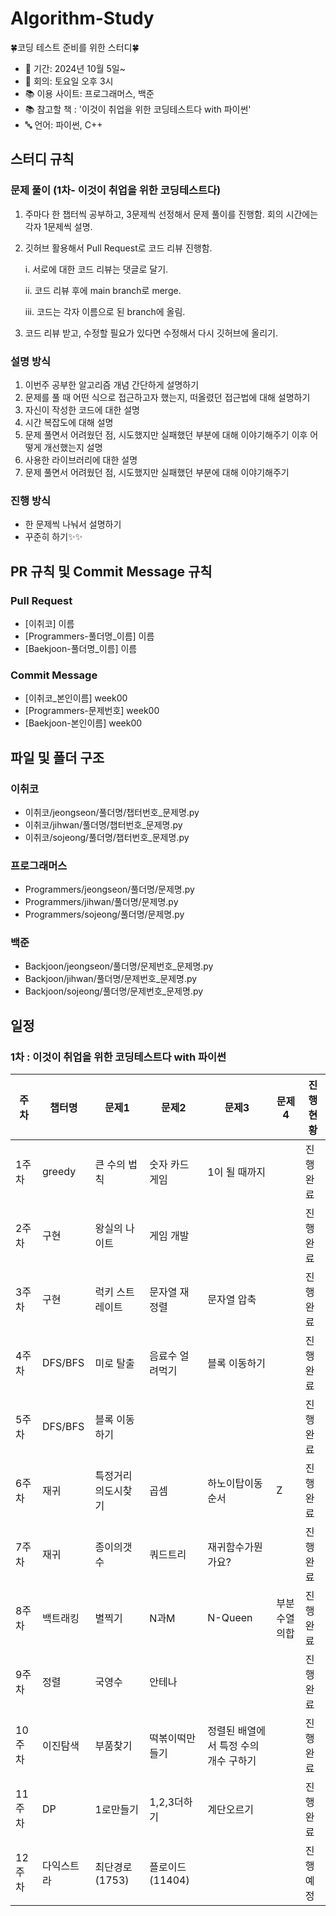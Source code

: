 # Algorithm-Study

🍀코딩 테스트 준비를 위한 스터디🍀

- 📅 기간: 2024년 10월 5일~
- 📌 회의: 토요일 오후 3시
- 📚 이용 사이트: 프로그래머스, 백준
- 📚 참고할 책 : '이것이 취업을 위한 코딩테스트다 with 파이썬'
- 🔤 언어: 파이썬, C++

## 스터디 규칙

### 문제 풀이 (1차- 이것이 취업을 위한 코딩테스트다)

1. 주마다 한 챕터씩 공부하고, 3문제씩 선정해서 문제 풀이를 진행함. 회의 시간에는 각자 1문제씩 설명.
2. 깃허브 활용해서 Pull Request로 코드 리뷰 진행함.

   i. 서로에 대한 코드 리뷰는 댓글로 달기.

   ii. 코드 리뷰 후에 main branch로 merge.
   
   iii. 코드는 각자 이름으로 된 branch에 올림.
3. 코드 리뷰 받고, 수정할 필요가 있다면 수정해서 다시 깃허브에 올리기.

### 설명 방식

1. 이번주 공부한 알고리즘 개념 간단하게 설명하기
2. 문제를 풀 때 어떤 식으로 접근하고자 했는지, 떠올렸던 접근법에 대해 설명하기
3. 자신이 작성한 코드에 대한 설명
4. 시간 복잡도에 대해 설명
5. 문제 풀면서 어려웠던 점, 시도했지만 실패했던 부분에 대해 이야기해주기 이후 어떻게 개선했는지 설명
6. 사용한 라이브러리에 대한 설명
7. 문제 풀면서 어려웠던 점, 시도했지만 실패했던 부분에 대해 이야기해주기

### 진행 방식
- 한 문제씩 나눠서 설명하기 
- 꾸준히 하기✨✨

## PR 규칙 및 Commit Message 규칙

### Pull Request

- [이취코] 이름
- [Programmers-풀더명_이름] 이름
- [Baekjoon-풀더명_이름] 이름

### Commit Message

- [이취코_본인이름] week00
- [Programmers-문제번호] week00
- [Baekjoon-본인이름] week00

## 파일 및 폴더 구조

### 이취코

- 이취코/jeongseon/풀더명/챕터번호_문제명.py
- 이취코/jihwan/풀더명/챕터번호_문제명.py
- 이취코/sojeong/풀더명/챕터번호_문제명.py

### 프로그래머스

- Programmers/jeongseon/풀더명/문제명.py
- Programmers/jihwan/풀더명/문제명.py
- Programmers/sojeong/풀더명/문제명.py

### 백준
- Backjoon/jeongseon/풀더명/문제번호_문제명.py
- Backjoon/jihwan/풀더명/문제번호_문제명.py
- Backjoon/sojeong/풀더명/문제번호_문제명.py

## 일정

### 1차 : 이것이 취업을 위한 코딩테스트다 with 파이썬

|주차|챕터명|문제1|문제2|문제3|문제4|진행현황
|---|------|---|---|---|----|----|
|1주차|greedy|큰 수의 법칙|숫자 카드 게임|1이 될 때까지|    |진행완료|
|2주차|구현|왕실의 나이트|게임 개발|      |      |진행완료|
|3주차|구현|럭키 스트레이트|문자열 재정렬|문자열 압축|      |진행완료|
|4주차|DFS/BFS|미로 탈출|음료수 얼려먹기|블록 이동하기|      |진행완료|
|5주차|DFS/BFS|블록 이동하기|      |       |      |진행완료|
|6주차|재귀|특정거리의도시찾기|곱셈|하노이탑이동순서|Z|진행완료|
|7주차|재귀|종이의갯수|쿼드트리|재귀함수가뭔가요?|      |진행완료|
|8주차|백트래킹|별찍기|N과M|N-Queen|부분수열의합|진행완료|
|9주차|정렬|국영수|안테나| | |진행완료|
|10주차|이진탐색|부품찾기|떡볶이떡만들기|정렬된 배열에서 특정 수의 개수 구하기| |진행완료|
|11주차|DP|1로만들기|1,2,3더하기|계단오르기| |진행완료|
|12주차|다익스트라|최단경로(1753)|플로이드(11404)|  | |진행예정|



